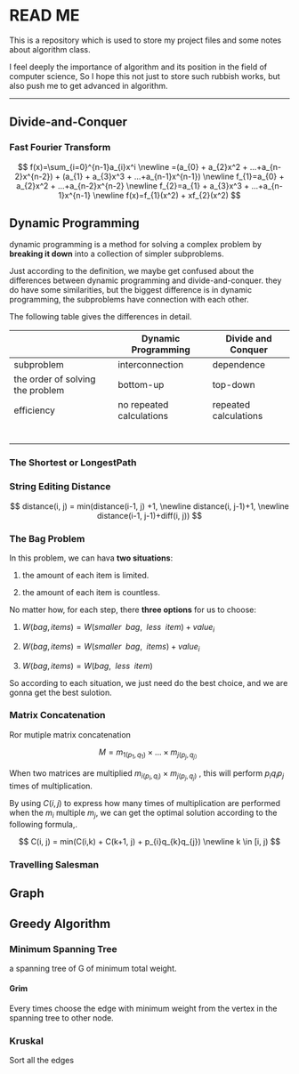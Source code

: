 # READ ME

This is a repository which is used to store my project files and some notes about algorithm class.

I feel deeply the importance of algorithm and its position in the field of computer science, So I hope this not just to store such rubbish works, but also push me to  get advanced in algorithm.

---

## Divide-and-Conquer

### Fast Fourier Transform

$$
f(x)=\sum_{i=0}^{n-1}a_{i}x^i
\newline
=(a_{0} + a_{2}x^2 + ...+a_{n-2}x^{n-2}) + (a_{1} + a_{3}x^3 + ...+a_{n-1}x^{n-1})
\newline
f_{1}=a_{0} + a_{2}x^2 + ...+a_{n-2}x^{n-2}
\newline
f_{2}=a_{1} + a_{3}x^3 + ...+a_{n-1}x^{n-1}
\newline
f(x)=f_{1}(x^2) + xf_{2}(x^2)
$$

## Dynamic Programming

dynamic programming is a method for solving a complex problem by **breaking it down** into a collection of simpler subproblems.

Just according to the definition, we maybe get confused about the differences between dynamic programming and divide-and-conquer.  they do have some similarities, but the biggest difference is in dynamic programming, the subproblems have connection with each other.

The following table gives the differences in detail.

|                                  | Dynamic Programming      | Divide and Conquer    |
| -------------------------------- | ------------------------ | --------------------- |
| subproblem                       | interconnection          | dependence            |
| the order of solving the problem | bottom-up                | top-down              |
| efficiency                       | no repeated calculations | repeated calculations |
|                                  |                          |                       |
|                                  |                          |                       |
|                                  |                          |                       |
|                                  |                          |                       |
|                                  |                          |                       |
|                                  |                          |                       |

### The Shortest or LongestPath

### String Editing Distance

$$
distance(i, j) = min(distance(i-1, j) +1,
\newline
distance(i, j-1)+1, 
\newline
distance(i-1, j-1)+diff(i, j))
$$

### The Bag Problem

In this problem, we can hava **two situations**:

1. the amount of each item is limited.

2. the amount of each item is countless.

No matter how, for each step, there **three options** for us to choose:

1. $W(bag, items) = W(smaller\enspace bag,\enspace less\enspace item) + value_{i}$

2. $W(bag, items) = W(smaller\enspace bag,\enspace items) + value_{i}$

3. $W(bag, items) = W(bag,\enspace less\enspace item)$

So according to each situation, we just need do the best choice, and we are gonna get the best sulotion.

### Matrix Concatenation

Ror mutiple matrix concatenation

$$
M = m_{1(p_{1},q_{1})}\times \ldots \times m_{j(p_{j},q_{j）}}
$$

When two matrices are multiplied $m_{i(p_{i},q_{i})}\times m_{j(p_{j},q_{j})}$ , this will perform $p_{i}q_{i}p_{j}$ times of  multiplication. 

By using $C(i, j)$ to express how many times  of multiplication are performed when the $m_{i}$ multiple $m_{j}$,   we can get the optimal solution according to the following formula,.

$$
C(i, j) = min(C(i,k) + C(k+1, j) + p_{i}q_{k}q_{j})
\newline
k \in [i, j)
$$

### Travelling Salesman

## Graph

## Greedy Algorithm

### Minimum Spanning Tree

a spanning tree of G of minimum total weight.

#### Grim

Every times choose the edge with minimum weight from the vertex in the spanning tree to other node.

### Kruskal

Sort all the edges
